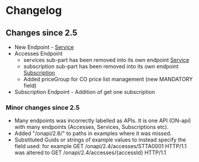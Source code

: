 # Changelog

## Changes since 2.5

 * New Endpoint - [Service](spec/services.md)
 * Accesses Endpoint
   - services sub-part has been removed into its own endpoint [Service](spec/services.md)
   - subscription sub-part has been removed into its own endpoint [Subscription](spec/subscriptions.md)
   - Added priceGroup for CO price list management (new MANDATORY field)
 * Subscription Endpoint - Addition of get one subscription

### Minor changes since 2.5
 * Many endpoints was incorrectly labelled as APIs. It is one API (ON-api) with many endpoints (Accesses, Services, Subscriptions etc).
 * Added "/onapi/2.6/" to paths in examples where it was missed.
 * Substituted Guids or strings of example values to instead specify the field used: for example GET /onapi/2.4/accesses/STTA0001 HTTP/1.1 was altered to GET /onapi/2.4/accesses/{accessId} HTTP/1.1 